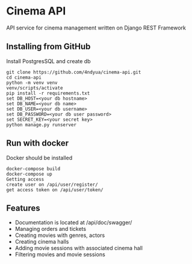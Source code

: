 # Cinema API
API service for cinema management written on Django REST Framework

## Installing from GitHub
Install PostgresSQL and create db
```
git clone https://github.com/4ndyua/cinema-api.git
cd cinema-api
python -m venv venv
venv/scripts/activate
pip install -r requirements.txt
set DB_HOST=<your db hostname>
set DB_NAME=<your db name>
set DB_USER=<your db username>
set DB_PASSWORD=<your db user password>
set SECRET_KEY=<your secret key>
python manage.py runserver
```
## Run with docker
Docker should be installed
```
docker-compose build
docker-compose up
Getting access
create user on /api/user/register/
get access token on /api/user/token/
```
## Features
- Documentation is located at /api/doc/swagger/
- Managing orders and tickets
- Creating movies with genres, actors
- Creating cinema halls
- Adding movie sessions with associated cinema hall
- Filtering movies and movie sessions
